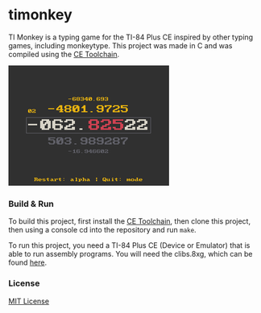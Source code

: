 # timonkey

TI Monkey is a typing game for the TI-84 Plus CE inspired by other typing games, including monkeytype.
This project was made in C and was compiled using the [CE Toolchain](https://github.com/CE-Programming/toolchain).

![preview](preview.png)

### Build & Run
To build this project, 
first install the [CE Toolchain](https://github.com/CE-Programming/toolchain), 
then clone this project, 
then using a console cd into the repository 
and run `make`.

To run this project, you need a TI-84 Plus CE (Device or Emulator) that is able to run assembly programs.
You will need the clibs.8xg, which can be found [here](https://github.com/CE-Programming/libraries/releases/tag/v10.1).

### License

[MIT License](LICENSE)